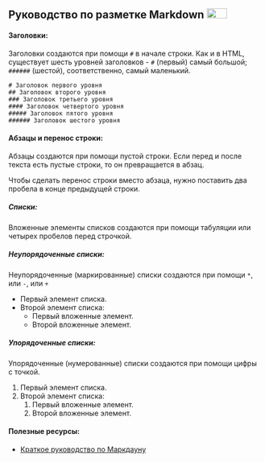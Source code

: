 ## Руководство по разметке Markdown <a href="https://daringfireball.net/projects/markdown/"><img src="https://upload.wikimedia.org/wikipedia/commons/4/48/Markdown-mark.svg" height="20px" width="40px"></a>

#### Заголовки:
Заголовки создаются при помощи `#` в начале строки. Как и в HTML, существует шесть уровней заголовков - `#` (первый) самый большой; `######` (шестой), соответственно, самый маленький.

`# Заголовок первого уровня`  
`## Заголовок второго уровня`  
`### Заголовок третьего уровня`  
`#### Заголовок четвертого уровня`  
`##### Заголовок пятого уровня`  
`###### Заголовок шестого уровня`

#### Абзацы и перенос строки:

Абзацы создаются при помощи пустой строки. Если перед и после текста есть пустые строки, то он превращается в абзац.

Чтобы сделать перенос строки вместо абзаца, нужно поставить два пробела в конце предыдущей строки.

##### Списки:
Вложенные элементы списков создаются при помощи табуляции или четырех пробелов перед строчкой.
##### Неупорядоченные списки:
Неупорядоченные (маркированные) списки создаются при помощи `*`, или `-`, или `+`
* Первый элемент списка.
* Второй элемент списка:
	* Первый вложенные элемент.
	* Второй вложенные элемент.

##### Упорядоченные списки:
Упорядоченные (нумерованные) списки создаются при помощи цифры с точкой.
1. Первый элемент списка.
2. Второй элемент списка:
	1. Первый вложенные элемент.
	2. Второй вложенные элемент.

#### Полезные ресурсы:
* [Краткое руководство по Маркдауну](https://paulradzkov.com/2014/markdown_cheatsheet/)